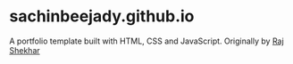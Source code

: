 # sachinbeejady.github.io
A portfolio template built with HTML, CSS and JavaScript. Originally by [Raj Shekhar](https://github.com/rajshekhar26/cleanfolio-minimal)
